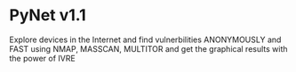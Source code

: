 # PyNet v1.1

Explore devices in the Internet and find vulnerbilities ANONYMOUSLY and FAST using NMAP, MASSCAN, MULTITOR and get the graphical results with the power of IVRE
